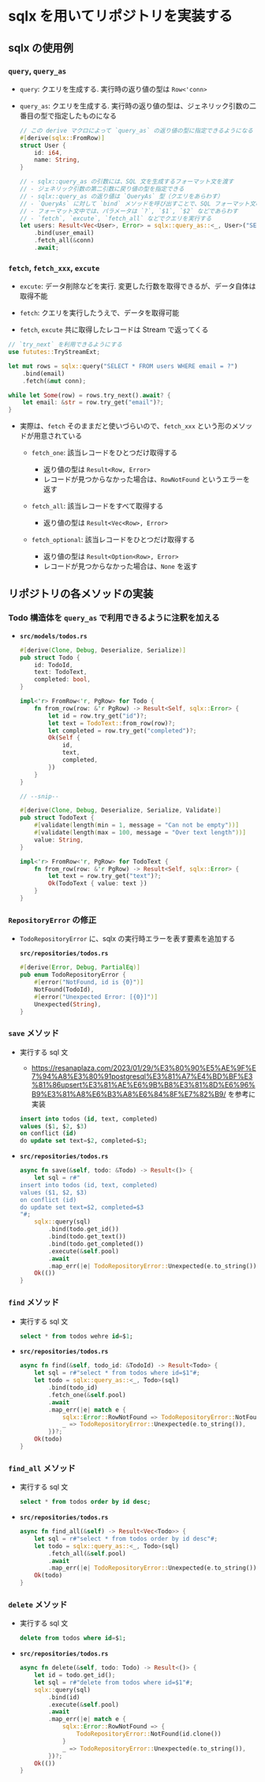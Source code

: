 # sqlx を用いてリポジトリを実装する

## sqlx の使用例

### `query`, `query_as`

- `query`: クエリを生成する. 実行時の返り値の型は `Row<'conn>`
- `query_as`: クエリを生成する. 実行時の返り値の型は、ジェネリック引数の二番目の型で指定したものになる

  ```rust
  // この derive マクロによって `query_as` の返り値の型に指定できるようになる
  #[derive(sqlx::FromRow)]
  struct User {
      id: i64,
      name: String,
  }

  // - sqlx::query_as の引数には、SQL 文を生成するフォーマット文を渡す
  // - ジェネリック引数の第二引数に戻り値の型を指定できる
  // - sqlx::query_as の返り値は `QueryAs` 型（クエリをあらわす）
  // - `QueryAs` に対して `bind` メソッドを呼び出すことで、SQL フォーマット文の中のパラメータに値をあてはめることができる
  // - フォーマット文中では、パラメータは `?`, `$1`, `$2` などであらわす
  // - `fetch`, `excute`, `fetch_all` などでクエリを実行する
  let users: Result<Vec<User>, Error> = sqlx::query_as::<_, User>("SELECT * FROM users WHERE email = ?")
      .bind(user_email)
      .fetch_all(&conn)
      .await;
  ```

### `fetch`, `fetch_xxx`, `excute`

- `excute`: データ削除などを実行. 変更した行数を取得できるが、データ自体は取得不能

- `fetch`: クエリを実行したうえで、データを取得可能

- `fetch`, `excute` 共に取得したレコードは Stream で返ってくる

```rust
// `try_next` を利用できるようにする
use fututes::TryStreamExt;

let mut rows = sqlx::query("SELECT * FROM users WHERE email = ?")
    .bind(email)
    .fetch(&mut conn);

while let Some(row) = rows.try_next().await? {
    let email: &str = row.try_get("email")?;
}
```

- 実際は、`fetch` そのままだと使いづらいので、`fetch_xxx` という形のメソッドが用意されている

  - `fetch_one`: 該当レコードをひとつだけ取得する
    - 返り値の型は `Result<Row, Error>`
    - レコードが見つからなかった場合は、`RowNotFound` というエラーを返す

  - `fetch_all`: 該当レコードをすべて取得する
    - 返り値の型は `Result<Vec<Row>, Error>`

  - `fetch_optional`: 該当レコードをひとつだけ取得する
    - 返り値の型は `Result<Option<Row>, Error>`
    - レコードが見つからなかった場合は、`None` を返す

## リポジトリの各メソッドの実装

### Todo 構造体を `query_as` で利用できるように注釈を加える

- **`src/models/todos.rs`**

  ```rust
  #[derive(Clone, Debug, Deserialize, Serialize)]
  pub struct Todo {
      id: TodoId,
      text: TodoText,
      completed: bool,
  }

  impl<'r> FromRow<'r, PgRow> for Todo {
      fn from_row(row: &'r PgRow) -> Result<Self, sqlx::Error> {
          let id = row.try_get("id")?;
          let text = TodoText::from_row(row)?;
          let completed = row.try_get("completed")?;
          Ok(Self {
              id,
              text,
              completed,
          })
      }
  }

  // --snip--

  #[derive(Clone, Debug, Deserialize, Serialize, Validate)]
  pub struct TodoText {
      #[validate(length(min = 1, message = "Can not be empty"))]
      #[validate(length(max = 100, message = "Over text length"))]
      value: String,
  }

  impl<'r> FromRow<'r, PgRow> for TodoText {
      fn from_row(row: &'r PgRow) -> Result<Self, sqlx::Error> {
          let text = row.try_get("text")?;
          Ok(TodoText { value: text })
      }
  }
  ```

### `RepositoryError` の修正

- `TodoRepositoryError` に、sqlx の実行時エラーを表す要素を追加する

  **`src/repositories/todos.rs`**

  ```rust
  #[derive(Error, Debug, PartialEq)]
  pub enum TodoRepositoryError {
      #[error("NotFound, id is {0}")]
      NotFound(TodoId),
      #[error("Unexpected Error: [{0}]")]
      Unexpected(String),
  }
  ```

### `save` メソッド

- 実行する sql 文
  - <https://resanaplaza.com/2023/01/29/%E3%80%90%E5%AE%9F%E7%94%A8%E3%80%91postgresql%E3%81%A7%E4%BD%BF%E3%81%86upsert%E3%81%AE%E6%9B%B8%E3%81%8D%E6%96%B9%E3%81%A8%E6%B3%A8%E6%84%8F%E7%82%B9/> を参考に実装

  ```sql
  insert into todos (id, text, completed)
  values ($1, $2, $3)
  on conflict (id)
  do update set text=$2, completed=$3;
  ```

- **`src/repositories/todos.rs`**

  ```rust
  async fn save(&self, todo: &Todo) -> Result<()> {
      let sql = r#"
  insert into todos (id, text, completed)
  values ($1, $2, $3)
  on conflict (id)
  do update set text=$2, completed=$3
  "#;
      sqlx::query(sql)
          .bind(todo.get_id())
          .bind(todo.get_text())
          .bind(todo.get_completed())
          .execute(&self.pool)
          .await
          .map_err(|e| TodoRepositoryError::Unexpected(e.to_string()))?;
      Ok(())
  }
  ```

### `find` メソッド

- 実行する sql 文

  ```sql
  select * from todos wehre id=$1;
  ```

- **`src/repositories/todos.rs`**

  ```rust
  async fn find(&self, todo_id: &TodoId) -> Result<Todo> {
      let sql = r#"select * from todos where id=$1"#;
      let todo = sqlx::query_as::<_, Todo>(sql)
          .bind(todo_id)
          .fetch_one(&self.pool)
          .await
          .map_err(|e| match e {
              sqlx::Error::RowNotFound => TodoRepositoryError::NotFound(todo_id.clone()),
              _ => TodoRepositoryError::Unexpected(e.to_string()),
          })?;
      Ok(todo)
  }
  ```

### `find_all` メソッド

- 実行する sql 文

  ```sql
  select * from todos order by id desc;
  ```

- **`src/repositories/todos.rs`**

  ```rust
  async fn find_all(&self) -> Result<Vec<Todo>> {
      let sql = r#"select * from todos order by id desc"#;
      let todo = sqlx::query_as::<_, Todo>(sql)
          .fetch_all(&self.pool)
          .await
          .map_err(|e| TodoRepositoryError::Unexpected(e.to_string()))?;
      Ok(todo)
  }
  ```

### `delete` メソッド

- 実行する sql 文

  ```sql
  delete from todos where id=$1;
  ```

- **`src/repositories/todos.rs`**

  ```rust
  async fn delete(&self, todo: Todo) -> Result<()> {
      let id = todo.get_id();
      let sql = r#"delete from todos where id=$1"#;
      sqlx::query(sql)
          .bind(id)
          .execute(&self.pool)
          .await
          .map_err(|e| match e {
              sqlx::Error::RowNotFound => {
                  TodoRepositoryError::NotFound(id.clone())
              }
              _ => TodoRepositoryError::Unexpected(e.to_string()),
          })?;
      Ok(())
  }
  ```
